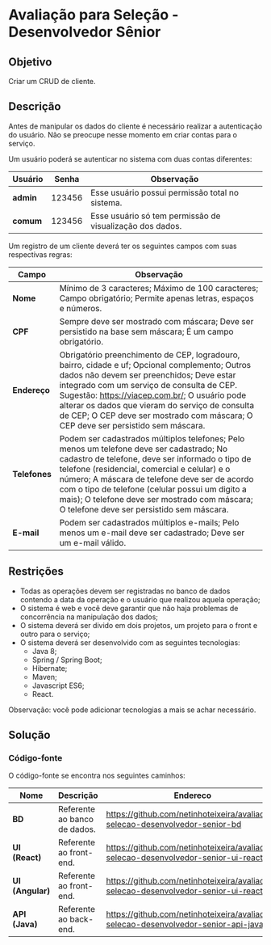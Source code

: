 # Avaliação para Seleção - Desenvolvedor Sênior

## Objetivo

Criar um CRUD de cliente.

## Descrição

Antes de manipular os dados do cliente é necessário realizar a autenticação do usuário. Não se preocupe nesse momento em criar contas para o serviço.

Um usuário poderá se autenticar no sistema com duas contas diferentes:

| **Usuário** | **Senha** | **Observação** |
| --- | --- | --- |
| **admin** | 123456 | Esse usuário possui permissão total no sistema. |
| **comum** | 123456 | Esse usuário só tem permissão de visualização dos dados. |

Um registro de um cliente deverá ter os seguintes campos com suas respectivas regras:

| **Campo** | **Observação** |
| --- | --- |
| **Nome** | Mínimo de 3 caracteres; Máximo de 100 caracteres; Campo obrigatório; Permite apenas letras, espaços e números. |
| **CPF** | Sempre deve ser mostrado com máscara; Deve ser persistido na base sem máscara; É um campo obrigatório. |
| **Endereço** | Obrigatório preenchimento de CEP, logradouro, bairro, cidade e uf; Opcional complemento; Outros dados não devem ser preenchidos; Deve estar integrado com um serviço de consulta de CEP. Sugestão: https://viacep.com.br/; O usuário pode alterar os dados que vieram do serviço de consulta de CEP; O CEP deve ser mostrado com máscara; O CEP deve ser persistido sem máscara. |
| **Telefones** | Podem ser cadastrados múltiplos telefones; Pelo menos um telefone deve ser cadastrado; No cadastro de telefone, deve ser informado o tipo de telefone (residencial, comercial e celular) e o número; A máscara de telefone deve ser de acordo com o tipo de telefone (celular possui um digito a mais); O telefone deve ser mostrado com máscara; O telefone deve ser persistido sem máscara. |
| **E-mail** | Podem ser cadastrados múltiplos e-mails; Pelo menos um e-mail deve ser cadastrado; Deve ser um e-mail válido. |

## Restrições

- Todas as operações devem ser registradas no banco de dados contendo a data da operação e o usuário que realizou aquela operação;
- O sistema é web e você deve garantir que não haja problemas de concorrência na manipulação dos dados;
- O sistema deverá ser divido em dois projetos, um projeto para o front e outro para o serviço;
- O sistema deverá ser desenvolvido com as seguintes tecnologias:
  - Java 8;
  - Spring / Spring Boot;
  - Hibernate;
  - Maven;
  - Javascript ES6;
  - React.

Observação: você pode adicionar tecnologias a mais se achar necessário.

## Solução

### Código-fonte

O código-fonte se encontra nos seguintes caminhos:

| **Nome** | **Descrição** | **Endereco** |
| --- | --- | --- |
| **BD** | Referente ao banco de dados. | https://github.com/netinhoteixeira/avaliacao-selecao-desenvolvedor-senior-bd |
| **UI (React)** | Referente ao front-end. | https://github.com/netinhoteixeira/avaliacao-selecao-desenvolvedor-senior-ui-react |
| **UI (Angular)** | Referente ao front-end. | https://github.com/netinhoteixeira/avaliacao-selecao-desenvolvedor-senior-ui-react |
| **API (Java)** | Referente ao back-end. | https://github.com/netinhoteixeira/avaliacao-selecao-desenvolvedor-senior-api-java |

